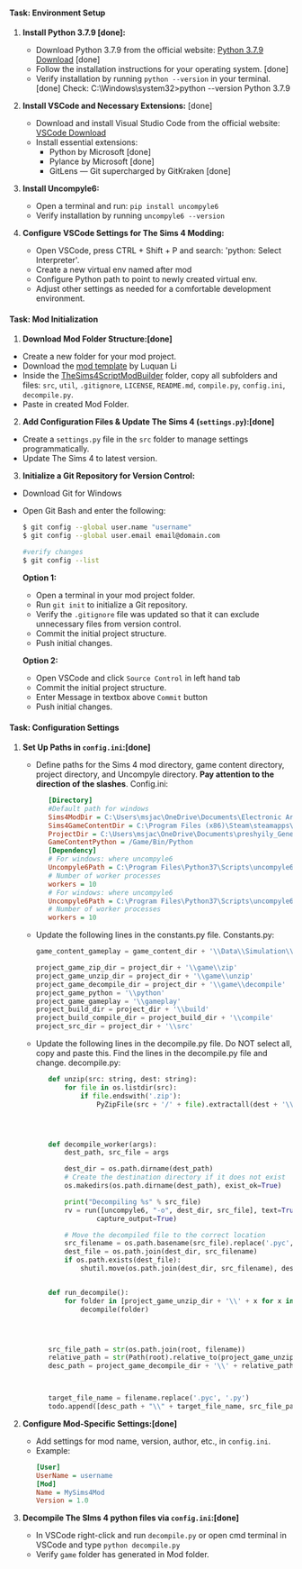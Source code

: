 

#### Task: Environment Setup
1. **Install Python 3.7.9 [done]:**
    
    - Download Python 3.7.9 from the official website: [Python 3.7.9 Download](https://www.python.org/downloads/release/python-379/) [done]
    - Follow the installation instructions for your operating system. [done]
    - Verify installation by running `python --version` in your terminal. [done]
		Check:
			C:\Windows\system32>python --version
			Python 3.7.9

1. **Install VSCode and Necessary Extensions:** [done]
    
    - Download and install Visual Studio Code from the official website: [VSCode Download](https://code.visualstudio.com/)
    - Install essential extensions:
        - Python by Microsoft [done]
        - Pylance by Microsoft [done]
        - GitLens — Git supercharged by GitKraken [done]

1. **Install Uncompyle6:**
    
    - Open a terminal and run: `pip install uncompyle6`
    - Verify installation by running `uncompyle6 --version`

1. **Configure VSCode Settings for The Sims 4 Modding:**
    
    - Open VSCode, press CTRL + Shift + P and search: 'python: Select Interpreter'.
    - Create a new virtual env named after mod
    - Configure Python path to point to newly created virtual env.
    - Adjust other settings as needed for a comfortable development environment.


#### Task: Mod Initialization
1. **Download Mod Folder Structure:[done]**
- Create a new folder for your mod project.
-  Download the [mod template](https://github.com/LuquanLi/TheSims4ScriptModBuilder) by Luquan Li
- Inside the [TheSims4ScriptModBuilder](https://github.com/LuquanLi/TheSims4ScriptModBuilder) folder, copy all subfolders and files: `src`, `util`, `.gitignore`, `LICENSE`, `README.md`, `compile.py`, `config.ini`, `decompile.py`.
- Paste in created Mod Folder.
2. **Add Configuration Files & Update The Sims 4  (`settings.py`):[done]**
- Create a `settings.py` file in the `src` folder to manage settings programmatically.
- Update The Sims 4 to latest version.
3. **Initialize a Git Repository for Version Control:**
- Download Git for Windows
- Open Git Bash and enter the following:
    ```bash
    $ git config --global user.name "username"
    $ git config --global user.email email@domain.com

    #verify changes
    $ git config --list
    ```
    
    **Option 1:**
    - Open a terminal in your mod project folder.
    - Run `git init` to initialize a Git repository.
    - Verify the `.gitignore` file was updated so that it can exclude unnecessary files from version control.
    - Commit the initial project structure.
    - Push initial changes.
    
    **Option 2:**
    - Open VSCode and click `Source Control` in left hand tab
    - Commit the initial project structure.
    - Enter Message in textbox above `Commit` button
    - Push initial changes. 

#### Task: Configuration Settings
1. **Set Up Paths in `config.ini`:[done]**
   - Define paths for the Sims 4 mod directory, game content directory, project directory, and Uncompyle directory. **Pay attention to the direction of the slashes**. 
    Config.ini:
     ```ini
        [Directory]
        #Default path for windows
        Sims4ModDir = C:\Users\msjac\OneDrive\Documents\Electronic Arts\The Sims 4\Mods
        Sims4GameContentDir = C:\Program Files (x86)\Steam\steamapps\common\The Sims 4
        ProjectDir = C:\Users\msjac\OneDrive\Documents\preshyily_Geneology
        GameContentPython = /Game/Bin/Python
        [Dependency]
        # For windows: where uncompyle6
        Uncompyle6Path = C:\Program Files\Python37\Scripts\uncompyle6.exe
        # Number of worker processes
        workers = 10
        # For windows: where uncompyle6
        Uncompyle6Path = C:\Program Files\Python37\Scripts\uncompyle6.exe
        # Number of worker processes
        workers = 10
     ```
   - Update the following lines in the constants.py file.
    Constants.py:
     ```python
     game_content_gameplay = game_content_dir + '\\Data\\Simulation\\Gameplay'

     project_game_zip_dir = project_dir + '\\game\\zip'
     project_game_unzip_dir = project_dir + '\\game\\unzip'
     project_game_decompile_dir = project_dir + '\\game\\decompile'
     project_game_python = '\\python'
     project_game_gameplay = '\\gameplay'
     project_build_dir = project_dir + '\\build'
     project_build_compile_dir = project_build_dir + '\\compile'
     project_src_dir = project_dir + '\\src'
     
     ```
   - Update the following lines in the decompile.py file. Do NOT select all, copy and paste this. Find the lines in the decompile.py file and change.
    decompile.py:
     ```python
        def unzip(src: string, dest: string):
            for file in os.listdir(src):
                if file.endswith('.zip'):
                    PyZipFile(src + '/' + file).extractall(dest + '\\' + file.title().split('.')[0].lower())




        def decompile_worker(args):
            dest_path, src_file = args

            dest_dir = os.path.dirname(dest_path)
            # Create the destination directory if it does not exist
            os.makedirs(os.path.dirname(dest_path), exist_ok=True)

            print("Decompiling %s" % src_file)
            rv = run([uncompyle6, "-o", dest_dir, src_file], text=True,
                    capture_output=True)

            # Move the decompiled file to the correct location
            src_filename = os.path.basename(src_file).replace('.pyc', '.py')
            dest_file = os.path.join(dest_dir, src_filename)
            if os.path.exists(dest_file):
                shutil.move(os.path.join(dest_dir, src_filename), dest_path)


        def run_decompile():
            for folder in [project_game_unzip_dir + '\\' + x for x in os.listdir(project_game_unzip_dir)]:
                decompile(folder)




        src_file_path = str(os.path.join(root, filename))
        relative_path = str(Path(root).relative_to(project_game_unzip_dir))
        desc_path = project_game_decompile_dir + '\\' + relative_path



        target_file_name = filename.replace('.pyc', '.py')
        todo.append([desc_path + "\\" + target_file_name, src_file_path])

     ```


2. **Configure Mod-Specific Settings:[done]**
   - Add settings for mod name, version, author, etc., in `config.ini`.
   - Example:
     ```ini
     [User]
     UserName = username
     [Mod]
     Name = MySims4Mod
     Version = 1.0
     ```


3. **Decompile The SIms 4 python files via `config.ini`:[done]**
   - In VSCode right-click and run `decompile.py` or open cmd terminal in VSCode and type `python decompile.py`
   - Verify `game` folder has generated in Mod folder. 